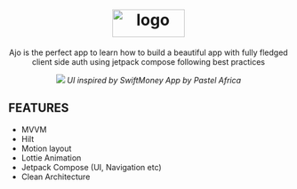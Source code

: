 <h1 align="center"><img align="center" width ='130px' height='50px' src="https://user-images.githubusercontent.com/39574228/185710296-71ac8fd4-f183-48dd-9750-e7b245df1372.svg" alt="logo"> </h1>

<p align="center">
  Ajo is the perfect app to learn how to build a beautiful app with fully fledged client side auth using jetpack compose following best practices
</p>

<p align="center">
  <img src ="https://user-images.githubusercontent.com/39574228/185716120-6d1eadbd-ad86-4efe-a85b-73c47678ccd5.png">
  <i> UI inspired by SwiftMoney App by Pastel Africa </i>
</p>

## FEATURES
- MVVM
- Hilt
- Motion layout
- Lottie Animation
- Jetpack Compose (UI, Navigation etc)
- Clean Architecture
